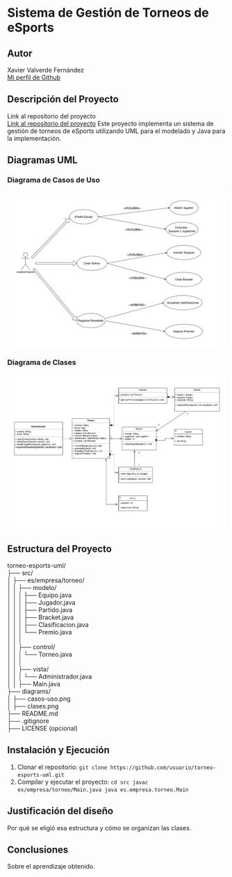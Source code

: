 # Sistema de Gestión de Torneos de eSports
## Autor
Xavier Valverde Fernández  
[Mi perfil de Github](https://github.com/XavierValverde)
## Descripción del Proyecto
Link al repositorio del proyecto  
[Link al repositorio del proyecto](https://github.com/XavierValverde/torneo-esports-uml) 
Este proyecto implementa un sistema de gestión de torneos de eSports
utilizando UML para el modelado y Java para la implementación.
## Diagramas UML
### Diagrama de Casos de Uso
![Diagrama de casos de uso](diagrams/casos-uso.png)
### Diagrama de Clases
![Diagrama de clases](diagrams/clases.png)
## Estructura del Proyecto
torneo-esports-uml/   
├── src/    
│ ├── es/empresa/torneo/  
│ │ ├── modelo/  
│ │ │ ├── Equipo.java  
│ │ │ ├── Jugador.java  
│ │ │ ├── Partido.java  
│ │ │ ├── Bracket.java  
│ │ │ ├── Clasificacion.java  
│ │ │ └── Premio.java  
│ │ │  
│ │ ├── control/  
│ │ │ └── Torneo.java  
│ │ │  
│ │ ├── vista/  
│ │ │ └── Administrador.java  
│ │ ├── Main.java  
├── diagrams/  
│ ├── casos-uso.png  
│ ├── clases.png  
├── README.md  
├── .gitignore  
├── LICENSE (opcional)  

## Instalación y Ejecución
1. Clonar el repositorio:
   `git clone https://github.com/usuario/torneo-esports-uml.git`
2. Compilar y ejecutar el proyecto:
   `cd src javac es/empresa/torneo/Main.java java es.empresa.torneo.Main`
## Justificación del diseño
Por qué se eligió esa estructura y cómo se organizan las clases.
## Conclusiones
Sobre el aprendizaje obtenido.